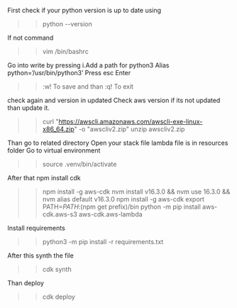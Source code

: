 First check if your python version is up to date using
>>python --version

If not command
>>vim /bin/bashrc

Go into write by pressing i.Add a path for python3
Alias python=’/usr/bin/python3’
Press esc
Enter
>>:w!
To save and than
>>:q!
To exit

check again and version in updated
Check aws version if its not updated than update it.
>>curl "https://awscli.amazonaws.com/awscli-exe-linux-x86_64.zip" -o "awscliv2.zip"
>>unzip awscliv2.zip

Than go to related directory
Open your stack file lambda file is in resources folder
Go to virtual environment
>>source .venv/bin/activate

After that npm  install cdk
>>npm install -g aws-cdk
>>nvm install v16.3.0 && nvm use 16.3.0 && nvm alias default v16.3.0
>>npm install -g aws-cdk
>>export PATH=$PATH:$(npm get prefix)/bin
>>python -m pip install aws-cdk.aws-s3 aws-cdk.aws-lambda

Install requirements
>>python3 -m pip install -r requirements.txt

After this synth the file
>>cdk synth

Than deploy
>>cdk deploy
